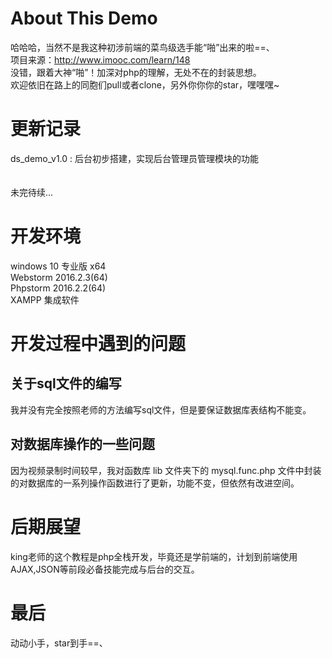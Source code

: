 # About This Demo
哈哈哈，当然不是我这种初涉前端的菜鸟级选手能“啪”出来的啦==、<br/>
项目来源：http://www.imooc.com/learn/148 <br/>
没错，跟着大神“啪”！加深对php的理解，无处不在的封装思想。<br/>
欢迎依旧在路上的同胞们pull或者clone，另外你你你的star，嘿嘿嘿~ <br/>
# 更新记录 
ds_demo_v1.0 : 后台初步搭建，实现后台管理员管理模块的功能 <br/>
<br/>
<br/>
未完待续... <br/>
# 开发环境
windows 10 专业版 x64 <br/>
Webstorm 2016.2.3(64) <br/>
Phpstorm 2016.2.2(64) <br/>
XAMPP 集成软件 <br/>
# 开发过程中遇到的问题
## 关于sql文件的编写
我并没有完全按照老师的方法编写sql文件，但是要保证数据库表结构不能变。
## 对数据库操作的一些问题
因为视频录制时间较早，我对函数库 lib 文件夹下的 mysql.func.php 文件中封装的对数据库的一系列操作函数进行了更新，功能不变，但依然有改进空间。
# 后期展望
king老师的这个教程是php全栈开发，毕竟还是学前端的，计划到前端使用AJAX,JSON等前段必备技能完成与后台的交互。
# 最后
动动小手，star到手==、

